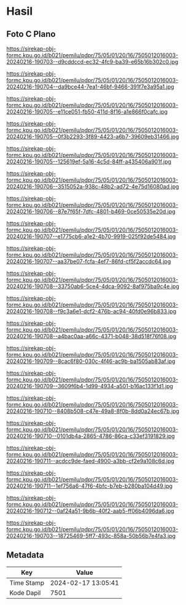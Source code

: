 # Hasil

## Foto C Plano

https://sirekap-obj-formc.kpu.go.id/b021/pemilu/pdpr/75/05/01/20/16/7505012016003-20240216-190703--d9cddccd-ec32-4fc9-ba39-e65b16b302c0.jpg

https://sirekap-obj-formc.kpu.go.id/b021/pemilu/pdpr/75/05/01/20/16/7505012016003-20240216-190704--da9bce44-7ea1-46bf-9466-391f7e3a95a1.jpg

https://sirekap-obj-formc.kpu.go.id/b021/pemilu/pdpr/75/05/01/20/16/7505012016003-20240216-190705--e11ce051-fb50-411d-8f16-a1e866f0cafc.jpg

https://sirekap-obj-formc.kpu.go.id/b021/pemilu/pdpr/75/05/01/20/16/7505012016003-20240216-190705--0f3b2293-3f89-4423-a6b7-39609eb31466.jpg

https://sirekap-obj-formc.kpu.go.id/b021/pemilu/pdpr/75/05/01/20/16/7505012016003-20240216-190705--125619ef-5a16-4c5d-84ff-a435406a901f.jpg

https://sirekap-obj-formc.kpu.go.id/b021/pemilu/pdpr/75/05/01/20/16/7505012016003-20240216-190706--3515052a-938c-48b2-ad72-4e75d16080ad.jpg

https://sirekap-obj-formc.kpu.go.id/b021/pemilu/pdpr/75/05/01/20/16/7505012016003-20240216-190706--87e7f65f-7dfc-4801-b469-0ce50535e20d.jpg

https://sirekap-obj-formc.kpu.go.id/b021/pemilu/pdpr/75/05/01/20/16/7505012016003-20240216-190707--e1775cb6-a1e2-4b70-9919-025f92de5484.jpg

https://sirekap-obj-formc.kpu.go.id/b021/pemilu/pdpr/75/05/01/20/16/7505012016003-20240216-190707--aa37be07-fcfa-4ef7-86fd-cf5f2accdc64.jpg

https://sirekap-obj-formc.kpu.go.id/b021/pemilu/pdpr/75/05/01/20/16/7505012016003-20240216-190708--33750ab6-5ce4-4dca-9092-8af975ba9c4e.jpg

https://sirekap-obj-formc.kpu.go.id/b021/pemilu/pdpr/75/05/01/20/16/7505012016003-20240216-190708--f9c3a6e1-dcf2-476b-ac94-40fd0e96b833.jpg

https://sirekap-obj-formc.kpu.go.id/b021/pemilu/pdpr/75/05/01/20/16/7505012016003-20240216-190708--a4bac0aa-a66c-4371-b048-38d518f76f08.jpg

https://sirekap-obj-formc.kpu.go.id/b021/pemilu/pdpr/75/05/01/20/16/7505012016003-20240216-190709--8cac6f80-030c-4f46-ac9b-ba1505ab83af.jpg

https://sirekap-obj-formc.kpu.go.id/b021/pemilu/pdpr/75/05/01/20/16/7505012016003-20240216-190709--3609f6b4-1d99-4934-a501-b16ac133f1d1.jpg

https://sirekap-obj-formc.kpu.go.id/b021/pemilu/pdpr/75/05/01/20/16/7505012016003-20240216-190710--8408b508-c47e-49a8-8f0b-8dd0a24ec67b.jpg

https://sirekap-obj-formc.kpu.go.id/b021/pemilu/pdpr/75/05/01/20/16/7505012016003-20240216-190710--0101db4a-2865-4786-86ca-c33ef3191829.jpg

https://sirekap-obj-formc.kpu.go.id/b021/pemilu/pdpr/75/05/01/20/16/7505012016003-20240216-190711--acdcc9de-faed-4900-a3bb-cf2e9a108c6d.jpg

https://sirekap-obj-formc.kpu.go.id/b021/pemilu/pdpr/75/05/01/20/16/7505012016003-20240216-190711--1ef756a6-47f6-4bfc-b7eb-b280ba104d49.jpg

https://sirekap-obj-formc.kpu.go.id/b021/pemilu/pdpr/75/05/01/20/16/7505012016003-20240216-190712--0af24a51-9b6b-40f2-aab5-ff06b4096da6.jpg

https://sirekap-obj-formc.kpu.go.id/b021/pemilu/pdpr/75/05/01/20/16/7505012016003-20240216-190703--18725469-5ff7-493c-858a-50b56b7e4fa3.jpg


## Metadata

| Key        | Value               |
| ---------- | ------------------- |
| Time Stamp | 2024-02-17 13:05:41 |
| Kode Dapil | 7501                |



